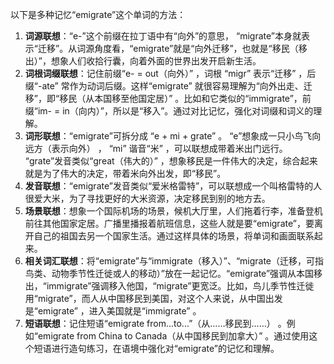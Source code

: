 以下是多种记忆“emigrate”这个单词的方法：
1. **词源联想**：“e-”这个前缀在拉丁语中有“向外”的意思， “migrate”本身就表示“迁移”。从词源角度看，“emigrate”就是“向外迁移”，也就是“移民（移出）”，想象人们收拾行囊，向着外面的世界出发开启新生活。
2. **词根词缀联想**：记住前缀“e- = out（向外）” ，词根 “migr” 表示“迁移” ，后缀“-ate” 常作为动词后缀。这样“emigrate” 就很容易理解为“向外出走、迁移”，即“移民（从本国移至他国定居）” 。比如和它类似的“immigrate”，前缀“im- = in（向内）”，所以是“移入”。通过对比记忆，强化对词缀和词义的理解。 
3. **词形联想**：“emigrate”可拆分成 “e + mi + grate” 。 “e”想象成一只小鸟飞向远方（表示向外） ， “mi” 谐音“米” ，可以联想成带着米出门远行。 “grate”发音类似“great（伟大的）” ，想象移民是一件伟大的决定，综合起来就是为了伟大的决定，带着米向外出发，即“移民”。 
4. **发音联想**：“emigrate”发音类似“爱米格雷特”，可以联想成一个叫格雷特的人很爱大米，为了寻找更好的大米资源，决定移民到别的地方去。
5. **场景联想**：想象一个国际机场的场景，候机大厅里，人们拖着行李，准备登机前往其他国家定居。广播里播报着航班信息，这些人就是要“emigrate”，要离开自己的祖国去另一个国家生活。通过这样具体的场景，将单词和画面联系起来。 
6. **相关词汇联想**：将“emigrate”与“immigrate（移入）”、“migrate（迁移，可指鸟类、动物季节性迁徙或人的移动）”放在一起记忆。“emigrate”强调从本国移出，“immigrate”强调移入他国，“migrate”更宽泛。比如，鸟儿季节性迁徙用“migrate”，而人从中国移民到美国，对这个人来说，从中国出发是“emigrate” ，进入美国就是“immigrate” 。 
7. **短语联想**：记住短语“emigrate from...to...”（从……移民到……） 。例如“emigrate from China to Canada（从中国移民到加拿大）” 。通过使用这个短语进行造句练习，在语境中强化对“emigrate”的记忆和理解。 